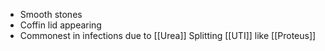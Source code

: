 - Smooth stones
- Coffin lid appearing
- Commonest in infections due to [[Urea]] Splitting [[UTI]] like [[Proteus]] 
